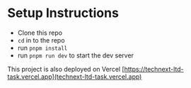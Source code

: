 # Setup Instructions

- Clone this repo
- `cd` in to the repo
- run `pnpm install`
- run `pnpm run dev` to start the dev server

This project is also deployed on Vercel [https://technext-ltd-task.vercel.app](technext-ltd-task.vercel.app)
